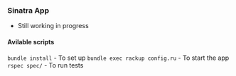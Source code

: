### Sinatra App
- Still working in progress


#### Avilable scripts

`bundle install` - To set up
`bundle exec rackup config.ru` - To start the app
`rspec spec/` - To run tests
